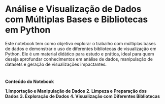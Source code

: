 # Análise e Visualização de Dados com Múltiplas Bases e Bibliotecas em Python
Este notebook tem como objetivo explorar o trabalho com múltiplas bases de dados e demonstrar o uso de diferentes bibliotecas de visualização em Python. Ele é um material didático para estudo e prática, ideal para quem deseja aprofundar conhecimentos em análise de dados, manipulação de datasets e geração de visualizações impactantes.

#

**Conteúdo do Notebook**

**1.Importação e Manipulação de Dados**
**2. Limpeza e Preparação dos Dados**
**3. Exploração de Dados**
**4. Visualização com Diferentes Bibliotecas**
